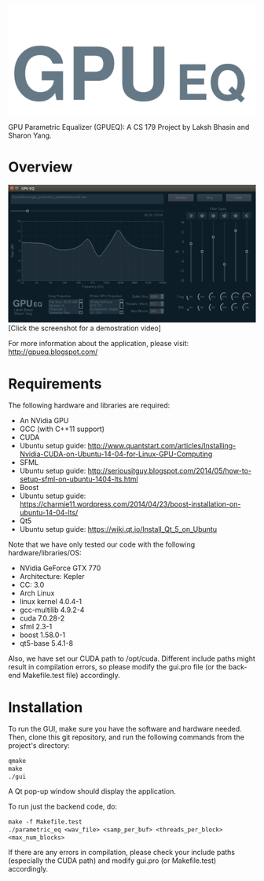 ![alt tag](https://github.com/lakshbhasin/gpu_parametric_eq/blob/master/img/gpuLogo_blue.png)

GPU Parametric Equalizer (GPUEQ): A CS 179 Project by Laksh Bhasin and Sharon Yang.


Overview
====

<a href="https://www.youtube.com/watch?v=NSv1J9dPn40" target="_blank">
<img src="https://github.com/lakshbhasin/gpu_parametric_eq/blob/master/img/demo.png" 
alt="Click for a demostration video on Youtube"/></a>
[Click the screenshot for a demostration video]

For more information about the application, please visit: http://gpueq.blogspot.com/


Requirements
====

The following hardware and libraries are required:
* An NVidia GPU
* GCC (with C++11 support)
* CUDA
 * Ubuntu setup guide: http://www.quantstart.com/articles/Installing-Nvidia-CUDA-on-Ubuntu-14-04-for-Linux-GPU-Computing
* SFML
 * Ubuntu setup guide: http://seriousitguy.blogspot.com/2014/05/how-to-setup-sfml-on-ubuntu-1404-lts.html
* Boost
 * Ubuntu setup guide: https://charmie11.wordpress.com/2014/04/23/boost-installation-on-ubuntu-14-04-lts/
* Qt5
 * Ubuntu setup guide: https://wiki.qt.io/Install_Qt_5_on_Ubuntu

Note that we have only tested our code with the following hardware/libraries/OS:
* NVidia GeForce GTX 770
 * Architecture: Kepler
 * CC: 3.0
* Arch Linux
 * linux kernel 4.0.4-1
* gcc-multilib 4.9.2-4
* cuda 7.0.28-2
* sfml 2.3-1
* boost 1.58.0-1
* qt5-base 5.4.1-8

Also, we have set our CUDA path to /opt/cuda. Different include paths might
result in compilation errors, so please modify the gui.pro file (or the
back-end Makefile.test file) accordingly.

Installation
====

To run the GUI, make sure you have the software and hardware needed. Then,
clone this git repository, and run the following commands from the project's
directory:
```
qmake
make
./gui
```

A Qt pop-up window should display the application.

To run just the backend code, do:
```
make -f Makefile.test
./parametric_eq <wav_file> <samp_per_buf> <threads_per_block> <max_num_blocks>
```

If there are any errors in compilation, please check your include paths
(especially the CUDA path) and modify gui.pro (or Makefile.test) accordingly.
